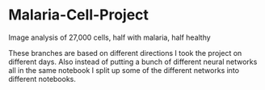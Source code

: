 # Malaria-Cell-Project
Image analysis of 27,000 cells, half with malaria, half healthy

These branches are based on different directions I took the project on different days.  Also instead of 
putting a bunch of different neural networks all in the same notebook I split up some of the different 
networks into different notebooks.  
